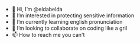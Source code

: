 - 👋 Hi, I’m @eldabelda
- 👀 I’m interested in protecting sensitive information
- 🌱 I’m currently learning english pronunciation
- 💞️ I’m looking to collaborate on coding like a gril
- 📫 How to reach me you can't

<!---
eldabelda/eldabelda is a ✨ special ✨ repository because its `README.md` (this file) appears on your GitHub profile.
You can click the Preview link to take a look at your changes.
--->
